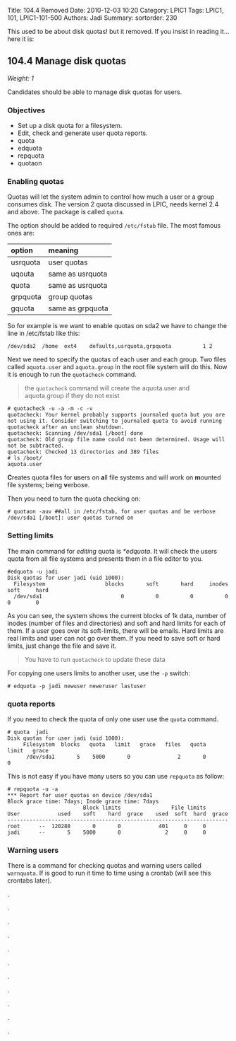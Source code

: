 Title: 104.4 Removed
Date: 2010-12-03 10:20
Category: LPIC1
Tags: LPIC1, 101, LPIC1-101-500
Authors: Jadi
Summary: 
sortorder: 230

This used to be about disk quotas! but it removed. If you insist in reading it... here it is:
## 104.4 Manage disk quotas

_Weight: 1_

Candidates should be able to manage disk quotas for users.

### Objectives

* Set up a disk quota for a filesystem.
* Edit, check and generate user quota reports.
* quota
* edquota
* repquota
* quotaon

### Enabling quotas

Quotas will let the system admin to control how much a user or a group consumes disk. The version 2 quota discussed in LPIC, needs kernel 2.4 and above. The package is called `quota`.

The option should be added to required `/etc/fstab` file. The most famous ones are:

| option | meaning |
| :--- | :--- |
| usrquota | user quotas |
| uqouta | same as usrquota |
| quota | same as usrquota |
| grpquota | group quotas |
| gquota | same as grpquota |

So for example is we want to enable quotas on sda2 we have to change the line in /etc/fstab like this:

```text
/dev/sda2  /home  ext4    defaults,usrquota,grpquota          1 2
```

Next we need to specify the quotas of each user and each group. Two files called `aquota.user` and `aquota.group` in the root file system will do this. Now it is enough to run the `quotacheck` command.

> the `quotacheck` command will create the aquota.user and aquota.group if they do not exist

```text
# quotacheck -u -a -m -c -v
quotacheck: Your kernel probably supports journaled quota but you are not using it. Consider switching to journaled quota to avoid running quotacheck after an unclean shutdown.
quotacheck: Scanning /dev/sda1 [/boot] done
quotacheck: Old group file name could not been determined. Usage will not be subtracted.
quotacheck: Checked 13 directories and 389 files
# ls /boot/
aquota.user
```

**C**reates quota files for **u**sers on **a**ll file systems and will work on **m**ounted file systems; being **v**erbose.

Then you need to turn the quota checking on:

```text
# quotaon -auv ##all in /etc/fstab, for user quotas and be verbose
/dev/sda1 [/boot]: user quotas turned on
```

### Setting limits

The main command for _editing_ quota is _\*edquota_. It will check the users quota from all file systems and presents them in a file editor to you.

```text
#edquota -u jadi
Disk quotas for user jadi (uid 1000):
  Filesystem                   blocks       soft       hard     inodes     soft     hard
  /dev/sda1                         0          0          0          0        0        0
```

As you can see, the system shows the current blocks of 1k data, number of inodes \(number of files and directories\) and soft and hard limits for each of them. If a user goes over its soft-limits, there will be emails. Hard limits are real limits and user can not go over them. If you need to save soft or hard limits, just change the file and save it.

> You have to run `quotacheck` to update these data

For copying one users limits to another user, use the `-p` switch:

```text
# edquota -p jadi newuser neweruser lastuser
```

### quota reports

If you need to check the quota of only one user use the `quota` command.

```text
# quota  jadi
Disk quotas for user jadi (uid 1000):
     Filesystem  blocks   quota   limit   grace   files   quota   limit   grace
      /dev/sda1       5    5000       0               2       0       0
```

This is not easy if you have many users so you can use `repquota` as follow:

```text
# repquota -u -a
*** Report for user quotas on device /dev/sda1
Block grace time: 7days; Inode grace time: 7days
                        Block limits                File limits
User            used    soft    hard  grace    used  soft  hard  grace
----------------------------------------------------------------------
root      --  120288       0       0            401     0     0       
jadi      --       5    5000       0              2     0     0
```

### Warning users

There is a command for checking quotas and warning users called `warnquota`. If is good to run it time to time using a crontab \(will see this crontabs later\).

.

.

.

.

.

.

.

.

.

.

.


